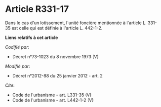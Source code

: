 # Article R331-17

Dans le cas d'un lotissement, l'unité foncière mentionnée à l'article L. 331-35 est celle qui est définie à l'article L.
442-1-2.

**Liens relatifs à cet article**

_Codifié par_:

  - Décret n°73-1023 du 8 novembre 1973 (V)

_Modifié par_:

  - Décret n°2012-88 du 25 janvier 2012 - art. 2

_Cite_:

  - Code de l'urbanisme - art. L331-35 (V)
  - Code de l'urbanisme - art. L442-1-2 (V)
